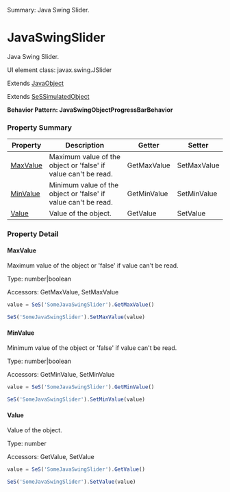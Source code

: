 Summary: Java Swing Slider.

# JavaSwingSlider

Java Swing Slider.
 
UI element class: javax.swing.JSlider

Extends [JavaObject](JavaObject.md)

Extends [SeSSimulatedObject](SeSSimulatedObject.md)





**Behavior Pattern: JavaSwingObjectProgressBarBehavior**


<!-- ============================== property summary ========================== -->



### Property Summary
| **Property** | **Description** | **Getter** | **Setter** |
| ------------ | --------------- | ---------- | ---------- |
| [MaxValue](#maxvalue) | Maximum value of the object or 'false' if value can't be read. | GetMaxValue | SetMaxValue |
| [MinValue](#minvalue) | Minimum value of the object or 'false' if value can't be read. | GetMinValue | SetMinValue |
| [Value](#value) | Value of the object. | GetValue | SetValue |



<!-- ============================== action summary ========================== -->

<!-- ============================== property detail ========================== -->

### Property Detail

<a name="MaxValue"></a>
#### MaxValue

Maximum value of the object or 'false' if value can't be read.



Type: number|boolean


Accessors: GetMaxValue, SetMaxValue

```javascript
value = SeS('SomeJavaSwingSlider').GetMaxValue()

SeS('SomeJavaSwingSlider').SetMaxValue(value)
```


<a name="MinValue"></a>
#### MinValue

Minimum value of the object or 'false' if value can't be read.



Type: number|boolean


Accessors: GetMinValue, SetMinValue

```javascript
value = SeS('SomeJavaSwingSlider').GetMinValue()

SeS('SomeJavaSwingSlider').SetMinValue(value)
```


<a name="Value"></a>
#### Value

Value of the object.



Type: number


Accessors: GetValue, SetValue

```javascript
value = SeS('SomeJavaSwingSlider').GetValue()

SeS('SomeJavaSwingSlider').SetValue(value)
```




<!-- ============================== action detail ========================== -->
  

